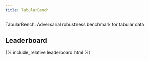 ```yaml
---
title: TabularBench
---
```


TabularBench: Adversarial robustness benchmark for tabular data

## Leaderboard

{% include_relative leaderboard.html %}
